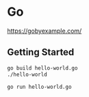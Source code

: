 # Go
https://gobyexample.com/

## Getting Started
```sh
go build hello-world.go
./hello-world

go run hello-world.go
```